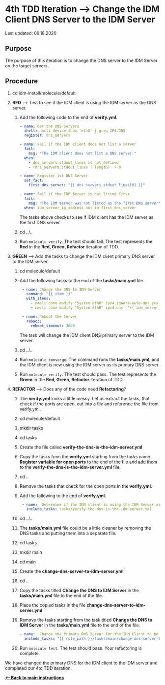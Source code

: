 # 4th TDD Iteration -->  Change the IDM Client DNS Server to the IDM Server

Last updated: 09.18.2020

## Purpose

The purpose of this iteration is to change the DNS server to the IDM Server on the target servers.

## Procedure
1. cd idm-install/molecule/default

1. **RED** --> Test to see if the IDM client is using the IDM server as the DNS server.
    
    1. Add the following code to the end of **verify.yml**.
        
        ```yaml
        - name: Get the DNS Servers
          shell: nmcli device show 'eth0' | grep IP4.DNS
          register: dns_servers
    
        - name: Fail if the IDM client does not list a server
          fail:
            msg: "The IDM client does not list a DNS server."
          when:
            - dns_servers.stdout_lines is not defined
            - (dns_servers.stdout_lines | length)  > 0
    
        - name: Register 1st DNS Server
          set_fact:
            first_dns_server: "{{ dns_servers.stdout_lines[0] }}"
    
        - name: Fail if the IDM Server is not listed first
          fail:
            msg: "The IDM server was not listed as the first DNS server"
          when: idm_server_ip_address not in first_dns_server
        ```
           
        The tasks above checks to see if IDM client has the IDM server
        as the first DNS server.
        
    1. cd ../..
    1. Run `molecule verify`.  The test should fail.  The test represents
       the **Red** in the **Red, Green, Refactor** iteration of TDD.

1. **GREEN** --> Add the tasks to change the IDM client primary DNS server to the
   IDM server.
     
    1. cd molecule/default
        
    1. Add the following tasks to the end of the **tasks/main.yml** file.
        
        ```yaml
         - name: Change the DNS to IDM Server
           command: "{{ item }}"
           with_items:
             - nmcli conn modify "System eth0" ipv4.ignore-auto-dns yes
             - nmcli conn modify "System eth0" ipv4.dns  "{{ idm_server_ip_address }} 8.8.8.8"
        
         - name: Reboot the Server
           reboot:
             reboot_timeout: 3600
        ```   
           
        The task will change the IDM client DNS primary server to the IDM server.
        
    1. cd ../..
    
    1. Run `molecule converge`.  The command runs the **tasks/main.yml**,
       and the IDM client is now using the IDM server as its primary DNS server.
    
    1. Run `molecule verify`. The test should pass.  The test represents
    the **Green** in the **Red, Green, Refactor** iteration of TDD.

1. **REFACTOR** --> Does any of the code need **Refactoring**?

    1. The **verify.yml** looks a little messy.  Let us extract the
       tasks, that check if the ports are open, out into a file and reference 
       the file from verify.yml.
        
    1. cd molecule/default
        
    1. mkdir tasks
        
    1. cd tasks
        
    1. Create the file called **verify-the-dns-is-the-idm-server.yml**
    
    1. Copy the tasks from the **verify.yml** starting from the tasks name 
       **Register variable for open ports** to the end of the file and add 
       them to the **verify-the-dns-is-the-idm-server.yml** file.
        
    1. cd ..
        
    1. Remove the tasks that check for the open ports in the **verify.yml**.
        
    1. Add the following to the end of **verify.yml**.
        
        ```yaml
         - name:  Determine if the IDM client is using the IDM Server as its Primary DNS Server
           include_tasks: tasks/verify-the-dns-is-the-idm-server.yml
       ```          
           
    1. cd ../..
    1. The **tasks/main.yml** file could be a little cleaner by removing the 
       DNS tasks and putting them into a separate file.
    
    1. cd tasks
    
    1. mkdir main
    
    1. cd main
    
    1. Create the **change-dns-server-to-idm-server.yml**   
    
    1. cd ..
    
    1. Copy the tasks titled **Change the DNS to IDM Server** in the
       **tasks/main.yml** file to the end of the file.
       
    1. Place the copied tasks in the file **change-dns-server-to-idm-server.yml**
    
    1. Remove the tasks starting from the task titled **Change the DNS to IDM Server**
       in the **tasks/main.yml** file to the end of the file.
       
        ```yaml
        - name:  Change the Primary DNS Server for the IDM Client to be the IDM Server
          include_tasks: "{{ role_path }}/tasks/main/change-dns-server-to-idm-server.yml"
        ```
       
   1. Run `molecule test`.  The test should pass.  Your refactoring is complete.

We have changed the primary DNS for the IDM client to the IDM server and completed 
our 4td TDD iteration.

[**<--Back to main instructions**](../readme.md#4thTDD)